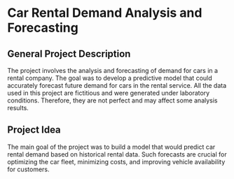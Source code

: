 # Car Rental Demand Analysis and Forecasting

## General Project Description

The project involves the analysis and forecasting of demand for cars in a rental company. The goal was to develop a predictive model that could accurately forecast future demand for cars in the rental service. All the data used in this project are fictitious and were generated under laboratory conditions. Therefore, they are not perfect and may affect some analysis results.

## Project Idea

The main goal of the project was to build a model that would predict car rental demand based on historical rental data. Such forecasts are crucial for optimizing the car fleet, minimizing costs, and improving vehicle availability for customers.
